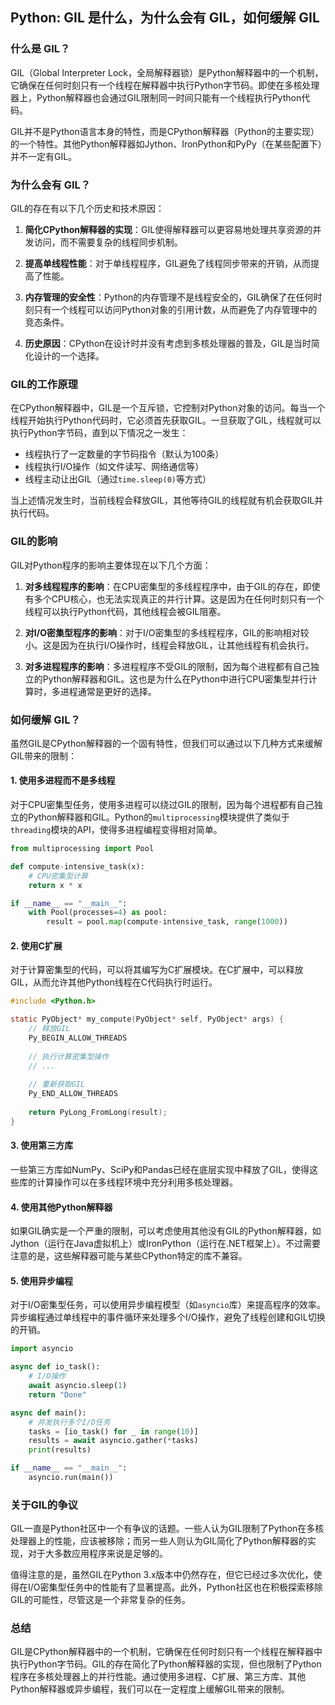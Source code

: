 ## Python: GIL 是什么，为什么会有 GIL，如何缓解 GIL

### 什么是 GIL？

GIL（Global Interpreter Lock，全局解释器锁）是Python解释器中的一个机制，它确保在任何时刻只有一个线程在解释器中执行Python字节码。即使在多核处理器上，Python解释器也会通过GIL限制同一时间只能有一个线程执行Python代码。

GIL并不是Python语言本身的特性，而是CPython解释器（Python的主要实现）的一个特性。其他Python解释器如Jython、IronPython和PyPy（在某些配置下）并不一定有GIL。

### 为什么会有 GIL？

GIL的存在有以下几个历史和技术原因：

1. **简化CPython解释器的实现**：GIL使得解释器可以更容易地处理共享资源的并发访问，而不需要复杂的线程同步机制。

2. **提高单线程性能**：对于单线程程序，GIL避免了线程同步带来的开销，从而提高了性能。

3. **内存管理的安全性**：Python的内存管理不是线程安全的，GIL确保了在任何时刻只有一个线程可以访问Python对象的引用计数，从而避免了内存管理中的竞态条件。

4. **历史原因**：CPython在设计时并没有考虑到多核处理器的普及，GIL是当时简化设计的一个选择。

### GIL的工作原理

在CPython解释器中，GIL是一个互斥锁，它控制对Python对象的访问。每当一个线程开始执行Python代码时，它必须首先获取GIL。一旦获取了GIL，线程就可以执行Python字节码，直到以下情况之一发生：

- 线程执行了一定数量的字节码指令（默认为100条）
- 线程执行I/O操作（如文件读写、网络通信等）
- 线程主动让出GIL（通过`time.sleep(0)`等方式）

当上述情况发生时，当前线程会释放GIL，其他等待GIL的线程就有机会获取GIL并执行代码。

### GIL的影响

GIL对Python程序的影响主要体现在以下几个方面：

1. **对多线程程序的影响**：在CPU密集型的多线程程序中，由于GIL的存在，即使有多个CPU核心，也无法实现真正的并行计算。这是因为在任何时刻只有一个线程可以执行Python代码，其他线程会被GIL阻塞。

2. **对I/O密集型程序的影响**：对于I/O密集型的多线程程序，GIL的影响相对较小。这是因为在执行I/O操作时，线程会释放GIL，让其他线程有机会执行。

3. **对多进程程序的影响**：多进程程序不受GIL的限制，因为每个进程都有自己独立的Python解释器和GIL。这也是为什么在Python中进行CPU密集型并行计算时，多进程通常是更好的选择。

### 如何缓解 GIL？

虽然GIL是CPython解释器的一个固有特性，但我们可以通过以下几种方式来缓解GIL带来的限制：

#### 1. 使用多进程而不是多线程

对于CPU密集型任务，使用多进程可以绕过GIL的限制，因为每个进程都有自己独立的Python解释器和GIL。Python的`multiprocessing`模块提供了类似于`threading`模块的API，使得多进程编程变得相对简单。

```python
from multiprocessing import Pool

def compute-intensive_task(x):
    # CPU密集型计算
    return x * x

if __name__ == "__main__":
    with Pool(processes=4) as pool:
        result = pool.map(compute-intensive_task, range(1000))
```

#### 2. 使用C扩展

对于计算密集型的代码，可以将其编写为C扩展模块。在C扩展中，可以释放GIL，从而允许其他Python线程在C代码执行时运行。

```c
#include <Python.h>

static PyObject* my_compute(PyObject* self, PyObject* args) {
    // 释放GIL
    Py_BEGIN_ALLOW_THREADS
    
    // 执行计算密集型操作
    // ...
    
    // 重新获取GIL
    Py_END_ALLOW_THREADS
    
    return PyLong_FromLong(result);
}
```

#### 3. 使用第三方库

一些第三方库如NumPy、SciPy和Pandas已经在底层实现中释放了GIL，使得这些库的计算操作可以在多线程环境中充分利用多核处理器。

#### 4. 使用其他Python解释器

如果GIL确实是一个严重的限制，可以考虑使用其他没有GIL的Python解释器，如Jython（运行在Java虚拟机上）或IronPython（运行在.NET框架上）。不过需要注意的是，这些解释器可能与某些CPython特定的库不兼容。

#### 5. 使用异步编程

对于I/O密集型任务，可以使用异步编程模型（如`asyncio`库）来提高程序的效率。异步编程通过单线程中的事件循环来处理多个I/O操作，避免了线程创建和GIL切换的开销。

```python
import asyncio

async def io_task():
    # I/O操作
    await asyncio.sleep(1)
    return "Done"

async def main():
    # 并发执行多个I/O任务
    tasks = [io_task() for _ in range(10)]
    results = await asyncio.gather(*tasks)
    print(results)

if __name__ == "__main__":
    asyncio.run(main())
```

### 关于GIL的争议

GIL一直是Python社区中一个有争议的话题。一些人认为GIL限制了Python在多核处理器上的性能，应该被移除；而另一些人则认为GIL简化了Python解释器的实现，对于大多数应用程序来说是足够的。

值得注意的是，虽然GIL在Python 3.x版本中仍然存在，但它已经过多次优化，使得在I/O密集型任务中的性能有了显著提高。此外，Python社区也在积极探索移除GIL的可能性，尽管这是一个非常复杂的任务。

### 总结

GIL是CPython解释器中的一个机制，它确保在任何时刻只有一个线程在解释器中执行Python字节码。GIL的存在简化了Python解释器的实现，但也限制了Python程序在多核处理器上的并行性能。通过使用多进程、C扩展、第三方库、其他Python解释器或异步编程，我们可以在一定程度上缓解GIL带来的限制。